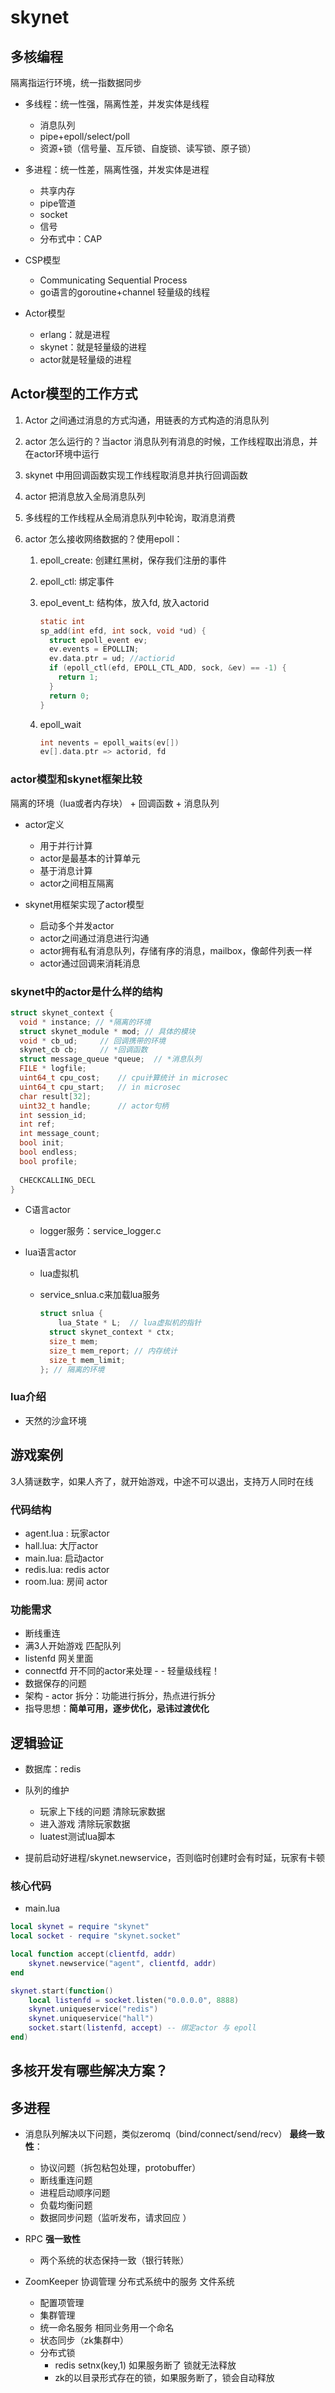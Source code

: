 # skynet



## 多核编程

隔离指运行环境，统一指数据同步

- 多线程：统一性强，隔离性差，并发实体是线程
  - 消息队列
  - pipe+epoll/select/poll
  - 资源+锁（信号量、互斥锁、自旋锁、读写锁、原子锁）

- 多进程：统一性差，隔离性强，并发实体是进程
  - 共享内存
  - pipe管道
  - socket
  - 信号
  - 分布式中：CAP
- CSP模型
  - Communicating Sequential Process
  - go语言的goroutine+channel 轻量级的线程
- Actor模型
  - erlang：就是进程
  - skynet：就是轻量级的进程
  - actor就是轻量级的进程



## Actor模型的工作方式

1. Actor 之间通过消息的方式沟通，用链表的方式构造的消息队列

2. actor 怎么运行的？当actor 消息队列有消息的时候，工作线程取出消息，并在actor环境中运行

3. skynet 中用回调函数实现工作线程取消息并执行回调函数

4. actor 把消息放入全局消息队列

5. 多线程的工作线程从全局消息队列中轮询，取消息消费

6. actor 怎么接收网络数据的？使用epoll：

   1. epoll_create: 创建红黑树，保存我们注册的事件

   2. epoll_ctl: 绑定事件 

   3. epol_event_t: 结构体，放入fd, 放入actorid

      ```c
      static int
      sp_add(int efd, int sock, void *ud) {
      	struct epoll_event ev;
      	ev.events = EPOLLIN;
      	ev.data.ptr = ud; //actiorid
      	if (epoll_ctl(efd, EPOLL_CTL_ADD, sock, &ev) == -1) {
          return 1;
        }
      	return 0;
      }
      ```

   4. epoll_wait

      ```c
      int nevents = epoll_waits(ev[])
      ev[].data.ptr => actorid, fd 
      ```



### actor模型和skynet框架比较

隔离的环境（lua或者内存块） + 回调函数 + 消息队列

- actor定义
  - 用于并行计算
  - actor是最基本的计算单元
  - 基于消息计算
  - actor之间相互隔离

- skynet用框架实现了actor模型
  - 启动多个并发actor
  - actor之间通过消息进行沟通
  - actor拥有私有消息队列，存储有序的消息，mailbox，像邮件列表一样
  - actor通过回调来消耗消息

### skynet中的actor是什么样的结构

```c
struct skynet_context {
  void * instance; // *隔离的环境
  struct skynet_module * mod; // 具体的模块
  void * cb_ud;		// 回调携带的环境
  skynet_cb cb;		// *回调函数
  struct message_queue *queue;	// *消息队列
  FILE * logfile;
  uint64_t cpu_cost;	// cpu计算统计 in microsec
  uint64_t cpu_start;	// in microsec
  char result[32];
  uint32_t handle;		// actor句柄
  int session_id;
  int ref;
  int message_count;
  bool init;
  bool endless;
  bool profile;
  
  CHECKCALLING_DECL
}
```

- C语言actor

  - logger服务：service_logger.c

- lua语言actor

  - lua虚拟机

  - service_snlua.c来加载lua服务

    ```c
    struct snlua {
    	lua_State * L;	// lua虚拟机的指针
      struct skynet_context * ctx;
      size_t mem;
      size_t mem_report; // 内存统计
      size_t mem_limit;
    }; // 隔离的环境
    ```



### lua介绍

- 天然的沙盒环境



## 游戏案例

3人猜谜数字，如果人齐了，就开始游戏，中途不可以退出，支持万人同时在线



### 代码结构

- agent.lua : 玩家actor
- hall.lua: 大厅actor
- main.lua: 启动actor
- redis.lua: redis actor
- room.lua: 房间 actor



### 功能需求

- 断线重连
- 满3人开始游戏 匹配队列
- listenfd 网关里面
- connectfd 开不同的actor来处理 - - 轻量级线程！
- 数据保存的问题
- 架构 - actor 拆分：功能进行拆分，热点进行拆分
- 指导思想：**简单可用，逐步优化，忌讳过渡优化**



## 逻辑验证

- 数据库：redis

- 队列的维护

  - 玩家上下线的问题 清除玩家数据
  - 进入游戏 清除玩家数据
  - luatest测试lua脚本

- 提前启动好进程/skynet.newservice，否则临时创建时会有时延，玩家有卡顿

  

### 核心代码

- main.lua

```lua
local skynet = require "skynet"
local socket - require "skynet.socket"

local function accept(clientfd, addr)
  	skynet.newservice("agent", clientfd, addr)
end

skynet.start(function()
    local listenfd = socket.listen("0.0.0.0", 8888)
    skynet.uniqueservice("redis")
    skynet.uniqueservice("hall")
    socket.start(listenfd, accept) -- 绑定actor 与 epoll
end)
```



## 多核开发有哪些解决方案？

## 多进程

- 消息队列解决以下问题，类似zeromq（bind/connect/send/recv） **最终一致性**：
  - 协议问题（拆包粘包处理，protobuffer）
  - 断线重连问题
  - 进程启动顺序问题
  - 负载均衡问题
  - 数据同步问题（监听发布，请求回应 ）
- RPC **强一致性**
  - 两个系统的状态保持一致（银行转账）

- ZoomKeeper 协调管理 分布式系统中的服务 文件系统
  - 配置项管理
  - 集群管理
  - 统一命名服务 相同业务用一个命名
  - 状态同步（zk集群中）
  - 分布式锁 
    - redis setnx(key,1) 如果服务断了 锁就无法释放
    - zk的以目录形式存在的锁，如果服务断了，锁会自动释放

